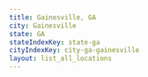 ```yaml
---
title: Gainesville, GA
city: Gainesville
state: GA
stateIndexKey: state-ga
cityIndexKey: city-ga-gainesville
layout: list_all_locations
---
```

